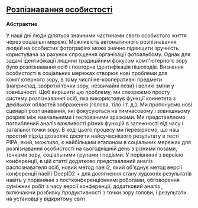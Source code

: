 ## [Розпізнавання особистості](https://www.ncbi.nlm.nih.gov/pubmed/30387721)

**Абстрактне**

У наші дні люди діляться значними частинами свого особистого життя через соціальні мережі. Можливість автоматичного розпізнавання людей на особистих фотографіях може значно підвищити зручність користувача за рахунок спрощення організації фотоальбому. Однак для задачі ідентифікації людини традиційним фокусом комп'ютерного зору було розпізнавання осіб і повторна ідентифікація пішоходів. Визнання особистості в соціальних мережах створює нові проблеми для комп'ютерного зору, в тому числі не-кооперативні предмети (наприклад, зворотні точки зору, незвичайні пози) і великі зміни у зовнішності. Щоб вирішити цю проблему, ми створюємо просту систему розпізнавання осіб, яка використовує функції коннетета з декількох областей зображення (голова, тіло і т. д.). Ми пропонуємо нові сценарії розпізнавання, які фокусуються на тимчасовому і зовнішньому розриві між навчальними і тестованими зразками. Ми представляємо поглиблений аналіз важливості різних функцій в залежності від часу і загальної точки зору. В ході цього процесу ми перевіряємо, що наш простий підхід дозволяє досягти найсучаснішого результату в тесті PIPA, який, можливо, є найбільшим еталоном в соціальних мережах для розпізнавання особистості на сьогоднішній день з різними позами, точками зору, соціальними групами і подіями. У порівнянні з версією конференції, в цій статті додатково представлений аналіз распознавателя осіб, новий метод naeil2, який об'єднує метод версії конференції naeil і DeepID2 + для досягнення стану художніх результатів навіть у порівнянні з постконференціоннимі роботами, обговорення суміжних робіт з часу версії конференції, додатковий аналіз , включаючи розбивку продуктивності з точки зору голови, і результати на установці у відкритому світі
